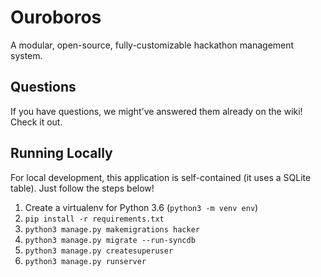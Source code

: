 # Ouroboros

A modular, open-source, fully-customizable hackathon management system.

## Questions

If you have questions, we might've answered them already on the wiki! Check it out.

## Running Locally

For local development, this application is self-contained (it uses a SQLite table). Just follow the steps below!

1. Create a virtualenv for Python 3.6 (`python3 -m venv env`)
2. `pip install -r requirements.txt`
3. `python3 manage.py makemigrations hacker`
4. `python3 manage.py migrate --run-syncdb`
5. `python3 manage.py createsuperuser`
6. `python3 manage.py runserver`
